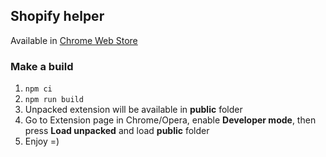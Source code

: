 ## Shopify helper

Available in [Chrome Web Store](https://chrome.google.com/webstore/detail/shopify-helper/combkjclfeicbahpaobeejldpnjmgedn)

### Make a build
1. ```npm ci```
2. ```npm run build```
3. Unpacked extension will be available in **public** folder
4. Go to Extension page in Chrome/Opera, enable **Developer mode**, then press **Load unpacked** and load **public** folder
5. Enjoy =)
